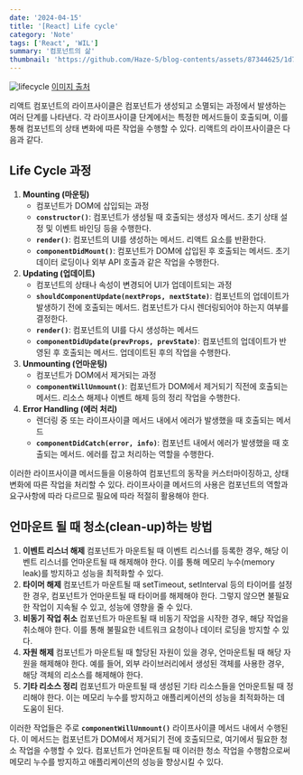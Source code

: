 ```yaml
---
date: '2024-04-15'
title: '[React] Life cycle'
category: 'Note'
tags: ['React', 'WIL']
summary: '컴포넌트의 삶'
thumbnail: 'https://github.com/Haze-S/blog-contents/assets/87344625/1d7d7540-ecc8-447c-a52d-cfb465f77630'
---
```


![lifecycle](https://github.com/Haze-S/blog-contents/assets/87344625/1d7d7540-ecc8-447c-a52d-cfb465f77630)
[이미지 출처](https://projects.wojtekmaj.pl/react-lifecycle-methods-diagram/)

리액트 컴포넌트의 라이프사이클은 컴포넌트가 생성되고 소멸되는 과정에서 발생하는 여러 단계를 나타낸다. 각 라이프사이클 단계에서는 특정한 메서드들이 호출되며, 이를 통해 컴포넌트의 상태 변화에 따른 작업을 수행할 수 있다. 리액트의 라이프사이클은 다음과 같다.

## Life Cycle 과정

1. **Mounting (마운팅)**
   - 컴포넌트가 DOM에 삽입되는 과정
   - **`constructor()`**: 컴포넌트가 생성될 때 호출되는 생성자 메서드. 초기 상태 설정 및 이벤트 바인딩 등을 수행한다.
   - **`render()`**: 컴포넌트의 UI를 생성하는 메서드. 리액트 요소를 반환한다.
   - **`componentDidMount()`**: 컴포넌트가 DOM에 삽입된 후 호출되는 메서드. 초기 데이터 로딩이나 외부 API 호출과 같은 작업을 수행한다.
2. **Updating (업데이트)**
   - 컴포넌트의 상태나 속성이 변경되어 UI가 업데이트되는 과정
   - **`shouldComponentUpdate(nextProps, nextState)`**: 컴포넌트의 업데이트가 발생하기 전에 호출되는 메서드. 컴포넌트가 다시 렌더링되어야 하는지 여부를 결정한다.
   - **`render()`**: 컴포넌트의 UI를 다시 생성하는 메서드
   - **`componentDidUpdate(prevProps, prevState)`**: 컴포넌트의 업데이트가 반영된 후 호출되는 메서드. 업데이트된 후의 작업을 수행한다.
3. **Unmounting (언마운팅)**
   - 컴포넌트가 DOM에서 제거되는 과정
   - **`componentWillUnmount()`**: 컴포넌트가 DOM에서 제거되기 직전에 호출되는 메서드. 리소스 해제나 이벤트 해제 등의 정리 작업을 수행한다.
4. **Error Handling (에러 처리)**
   - 렌더링 중 또는 라이프사이클 메서드 내에서 에러가 발생했을 때 호출되는 메서드
   - **`componentDidCatch(error, info)`**: 컴포넌트 내에서 에러가 발생했을 때 호출되는 메서드. 에러를 잡고 처리하는 역할을 수행한다.

이러한 라이프사이클 메서드들을 이용하여 컴포넌트의 동작을 커스터마이징하고, 상태 변화에 따른 작업을 처리할 수 있다. 라이프사이클 메서드의 사용은 컴포넌트의 역할과 요구사항에 따라 다르므로 필요에 따라 적절히 활용해야 한다.

## 언마운트 될 때 청소(clean-up)하는 방법

1. **이벤트 리스너 해제**
   컴포넌트가 마운트될 때 이벤트 리스너를 등록한 경우, 해당 이벤트 리스너를 언마운트될 때 해제해야 한다. 이를 통해 메모리 누수(memory leak)를 방지하고 성능을 최적화할 수 있다.
2. **타이머 해제**
   컴포넌트가 마운트될 때 setTimeout, setInterval 등의 타이머를 설정한 경우, 컴포넌트가 언마운트될 때 타이머를 해제해야 한다. 그렇지 않으면 불필요한 작업이 지속될 수 있고, 성능에 영향을 줄 수 있다.
3. **비동기 작업 취소**
   컴포넌트가 마운트될 때 비동기 작업을 시작한 경우, 해당 작업을 취소해야 한다. 이를 통해 불필요한 네트워크 요청이나 데이터 로딩을 방지할 수 있다.
4. **자원 해제**
   컴포넌트가 마운트될 때 할당된 자원이 있을 경우, 언마운트될 때 해당 자원을 해제해야 한다. 예를 들어, 외부 라이브러리에서 생성된 객체를 사용한 경우, 해당 객체의 리소스를 해제해야 한다.
5. **기타 리소스 정리**
   컴포넌트가 마운트될 때 생성된 기타 리소스들을 언마운트될 때 정리해야 한다. 이는 메모리 누수를 방지하고 애플리케이션의 성능을 최적화하는 데 도움이 된다.

이러한 작업들은 주로 **`componentWillUnmount()`** 라이프사이클 메서드 내에서 수행된다. 이 메서드는 컴포넌트가 DOM에서 제거되기 전에 호출되므로, 여기에서 필요한 청소 작업을 수행할 수 있다. 컴포넌트가 언마운트될 때 이러한 청소 작업을 수행함으로써 메모리 누수를 방지하고 애플리케이션의 성능을 향상시킬 수 있다.
